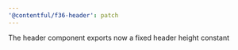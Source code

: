```yaml
---
'@contentful/f36-header': patch
---
```


The header component exports now a fixed header height constant
